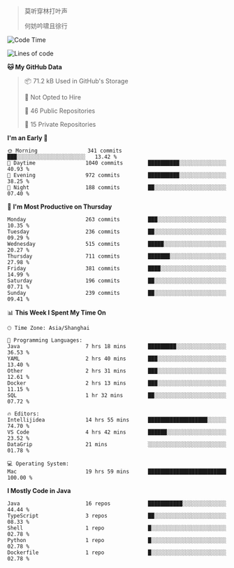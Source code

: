 > 莫听穿林打叶声
> 
> 何妨吟啸且徐行

<!-- ![Github Stats](https://github-readme-stats.vercel.app/api?username=catch6&count_private=true&show_icons=true&theme=gruvbox) -->

<!-- ![Top Langs](https://github-readme-stats.vercel.app/api/top-langs/?username=catch6&layout=compact) -->

<!--START_SECTION:waka-->
![Code Time](http://img.shields.io/badge/Code%20Time-1%2C044%20hrs%2020%20mins-blue)

![Lines of code](https://img.shields.io/badge/From%20Hello%20World%20I%27ve%20Written-9.3%20million%20lines%20of%20code-blue)

**🐱 My GitHub Data** 

> 📦 71.2 kB Used in GitHub's Storage 
 > 
> 🚫 Not Opted to Hire
 > 
> 📜 46 Public Repositories 
 > 
> 🔑 15 Private Repositories 
 > 
**I'm an Early 🐤** 

```text
🌞 Morning                341 commits         ███░░░░░░░░░░░░░░░░░░░░░░   13.42 % 
🌆 Daytime                1040 commits        ██████████░░░░░░░░░░░░░░░   40.93 % 
🌃 Evening                972 commits         ██████████░░░░░░░░░░░░░░░   38.25 % 
🌙 Night                  188 commits         ██░░░░░░░░░░░░░░░░░░░░░░░   07.40 % 
```
📅 **I'm Most Productive on Thursday** 

```text
Monday                   263 commits         ███░░░░░░░░░░░░░░░░░░░░░░   10.35 % 
Tuesday                  236 commits         ██░░░░░░░░░░░░░░░░░░░░░░░   09.29 % 
Wednesday                515 commits         █████░░░░░░░░░░░░░░░░░░░░   20.27 % 
Thursday                 711 commits         ███████░░░░░░░░░░░░░░░░░░   27.98 % 
Friday                   381 commits         ████░░░░░░░░░░░░░░░░░░░░░   14.99 % 
Saturday                 196 commits         ██░░░░░░░░░░░░░░░░░░░░░░░   07.71 % 
Sunday                   239 commits         ██░░░░░░░░░░░░░░░░░░░░░░░   09.41 % 
```


📊 **This Week I Spent My Time On** 

```text
🕑︎ Time Zone: Asia/Shanghai

💬 Programming Languages: 
Java                     7 hrs 18 mins       █████████░░░░░░░░░░░░░░░░   36.53 % 
YAML                     2 hrs 40 mins       ███░░░░░░░░░░░░░░░░░░░░░░   13.40 % 
Other                    2 hrs 31 mins       ███░░░░░░░░░░░░░░░░░░░░░░   12.61 % 
Docker                   2 hrs 13 mins       ███░░░░░░░░░░░░░░░░░░░░░░   11.15 % 
SQL                      1 hr 32 mins        ██░░░░░░░░░░░░░░░░░░░░░░░   07.72 % 

🔥 Editors: 
Intellijidea             14 hrs 55 mins      ███████████████████░░░░░░   74.70 % 
VS Code                  4 hrs 42 mins       ██████░░░░░░░░░░░░░░░░░░░   23.52 % 
DataGrip                 21 mins             ░░░░░░░░░░░░░░░░░░░░░░░░░   01.78 % 

💻 Operating System: 
Mac                      19 hrs 59 mins      █████████████████████████   100.00 % 
```

**I Mostly Code in Java** 

```text
Java                     16 repos            ███████████░░░░░░░░░░░░░░   44.44 % 
TypeScript               3 repos             ██░░░░░░░░░░░░░░░░░░░░░░░   08.33 % 
Shell                    1 repo              █░░░░░░░░░░░░░░░░░░░░░░░░   02.78 % 
Python                   1 repo              █░░░░░░░░░░░░░░░░░░░░░░░░   02.78 % 
Dockerfile               1 repo              █░░░░░░░░░░░░░░░░░░░░░░░░   02.78 % 
```




<!--END_SECTION:waka-->
